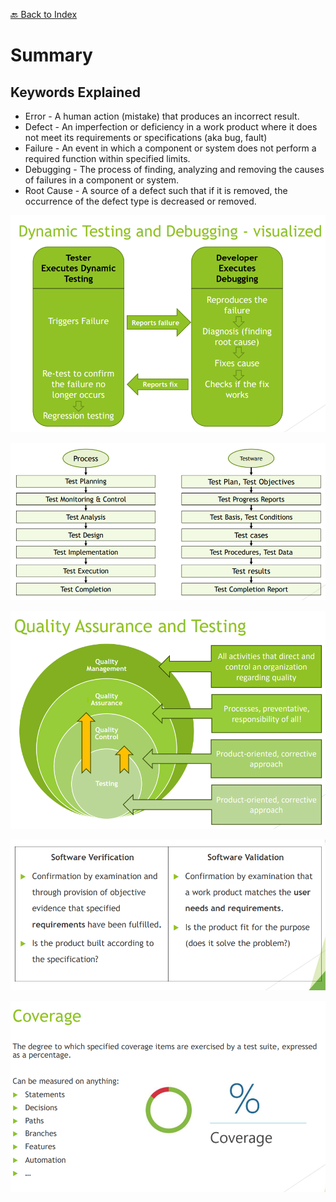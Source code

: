 [🔙 Back to Index](../index.md)

# Summary

## Keywords Explained
* Error - A human action (mistake) that produces an incorrect result.
* Defect - An imperfection or deficiency in a work product where it does not meet its requirements or specifications (aka bug, fault)
* Failure - An event in which a component or system does not perform a required function within specified limits.
* Debugging - The process of finding, analyzing and removing the causes of failures in a component or system.
* Root Cause - A source of a defect such that if it is removed, the occurrence of the defect type is decreased or removed.

![image1.png](assets/image1.png)

![image14.png](assets/image14.png)

![image3.png](assets/image3.png)

![image15.png](assets/image15.png)

![image16.png](assets/image16.png)